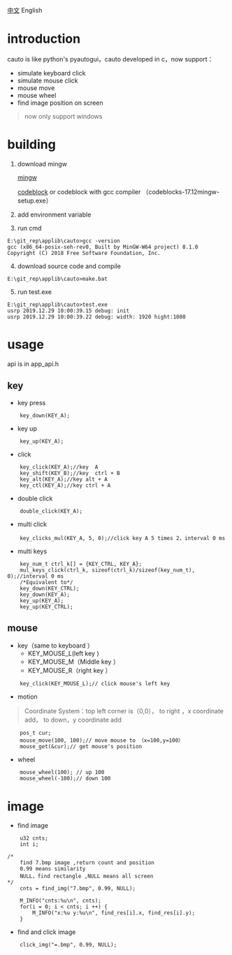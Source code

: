 [中文](chinese.md)
English

# introduction 
​cauto is like python's pyautogui，cauto developed in c，now support：
* simulate keyboard click
* simulate mouse click
* mouse move
* mouse wheel 
* find image position on screen 

>now only support windows

# building 

1. download mingw

   [mingw](https://sourceforge.net/projects/mingw-w64/files/latest/download)

   [codeblock](http://www.codeblocks.org/downloads/26)
or codeblock with gcc compiler （codeblocks-17.12mingw-setup.exe）

2. add environment variable
3. run cmd

```
E:\git_rep\applib\cauto>gcc -version
gcc (x86_64-posix-seh-rev0, Built by MinGW-W64 project) 8.1.0
Copyright (C) 2018 Free Software Foundation, Inc.
```

4. download source code and compile 

```
E:\git_rep\applib\cauto>make.bat
```

5. run test.exe

```
E:\git_rep\applib\cauto>test.exe
usrp 2019.12.29 10:00:39.15 debug: init
usrp 2019.12.29 10:00:39.22 debug: width: 1920 hight:1080
```


# usage 

api is in app_api.h

## key
* key press
```
	key_down(KEY_A);
```
* key up
```
	key_up(KEY_A);
```
* click 
```
	key_click(KEY_A);//key  A
	key_shift(KEY_B);//key  ctrl + B
	key_alt(KEY_A);//key alt + A
	key_ctl(KEY_A);//key ctrl + A
```

* double click 
```
	double_click(KEY_A);
```
* multi click
```
	key_clicks_mul(KEY_A, 5, 0);//click key A 5 times 2，interval 0 ms
```
* multi keys
```
	key_num_t ctrl_k[] = {KEY_CTRL, KEY_A};
	mul_keys_click(ctrl_k, sizeof(ctrl_k)/sizeof(key_num_t), 0);//interval 0 ms
	/*Equivalent to*/
	key_down(KEY_CTRL);
	key_down(KEY_A);
	key_up(KEY_A);
	key_up(KEY_CTRL);
```
## mouse 
* key（same to keyboard ）
	* KEY_MOUSE_L(left key ) 
	* KEY_MOUSE_M（Middle key ） 
	* KEY_MOUSE_R（right  key ）

```
	key_click(KEY_MOUSE_L);// click mouse's left key
```
* motion 
>Coordinate System：top left corner is（0,0）， to right ，x coordinate  add， to down，y coordinate add
```
	pos_t cur;
	mouse_move(100, 100);// move mouse to （x=100,y=100）
	mouse_get(&cur);// get mouse's position 
```
* wheel 
```
	mouse_wheel(100); // up 100
	mouse_wheel(-100);// down 100
```
# image 
* find image 
```
	u32 cnts;
	int i;

/* 
	find 7.bmp image ,return count and position 
	0.99 means similarity
	NULL，find rectangle ,NULL means all screen 
*/
	cnts = find_img("7.bmp", 0.99, NULL);

	M_INFO("cnts:%u\n", cnts);
	for(i = 0; i < cnts; i ++) {
		M_INFO("x:%u y:%u\n", find_res[i].x, find_res[i].y);
	}
```
* find and click image 
```
	click_img("=.bmp", 0.99, NULL);
```

